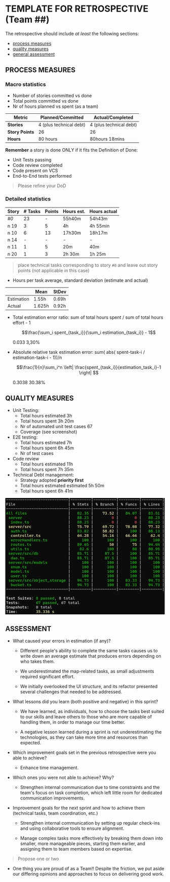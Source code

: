   TEMPLATE FOR RETROSPECTIVE (Team ##)
=====================================

The retrospective should include _at least_ the following
sections:

- [process measures](#process-measures)
- [quality measures](#quality-measures)
- [general assessment](#assessment)

## PROCESS MEASURES 

### Macro statistics

- Number of stories committed vs done 
- Total points committed vs done 
- Nr of hours planned vs spent (as a team)

| Metric           | Planned/Committed       | Actual/Completed        |
| ---------------- | ----------------------- | ----------------------- |
| **Stories**      | 4 (plus technical debt) | 4 (plus technical debt) |
| **Story Points** | 26                      | 26                      |
| **Hours**        | 80 hours                | 80hours 18mins          |

**Remember**  a story is done ONLY if it fits the Definition of Done:
 
- Unit Tests passing
- Code review completed
- Code present on VCS
- End-to-End tests performed

> Please refine your DoD 

### Detailed statistics

| Story | # Tasks | Points | Hours est. | Hours actual |
| ----- | ------- | ------ | ---------- | ------------ |
| _#0_  | 23      | -      | 55h40m     | 54h43m       |
| n  19 | 3       | 5      | 4h         | 4h 55min     |
| n  10 | 6       | 13     | 17h30m     | 18h17m       |
| n  14 | -       | -      | -          | -            |
| n  11 | 1       | 5      | 20m        | 40m          |
| n  20 | 1       | 3      | 2h 30m     | 1h 25m       |
   

> place technical tasks corresponding to story `#0` and leave out story points (not applicable in this case)

- Hours per task average, standard deviation (estimate and actual)

|            | Mean   | StDev |
| ---------- | ------ | ----- |
| Estimation | 1.55h  | 0.69h |
| Actual     | 1.625h | 0.92h |

- Total estimation error ratio: sum of total hours spent / sum of total hours effort - 1

    $$\frac{\sum_i spent_{task_i}}{\sum_i estimation_{task_i}} - 1$$

     0.033 3,30%
    
- Absolute relative task estimation error: sum( abs( spent-task-i / estimation-task-i - 1))/n

    $$\frac{1}{n}\sum_i^n \left| \frac{spent_{task_i}}{estimation_task_i}-1 \right| $$

    0.3038 30.38%
  

  
## QUALITY MEASURES 

- Unit Testing:
  - Total hours estimated  3h
  - Total hours spent      3h 20m
  - Nr of automated unit test cases 67
  - Coverage (see screenshot)
- E2E testing:
  - Total hours estimated 7h
  - Total hours spent     6h 45m 
  - Nr of test cases  
- Code review 
  - Total hours estimated 11h 
  - Total hours spent  7h 35m
- Technical Debt management:
  - Strategy adopted **priority first**
  - Total hours estimated estimated 5h 50m
  - Total hours spent  6h 41m
  
![image](sprint4_coverage.png)

## ASSESSMENT

- What caused your errors in estimation (if any)?

   - Different people's ability to complete the same tasks causes us to write down an average estimate that produces errors depending on who takes them.

    - We underestimated the map-related tasks, as small adjustments required significant effort.

    - We initially overlooked the UI structure, and its refactor presented several challenges that needed to be addressed.

- What lessons did you learn (both positive and negative) in this sprint?
  
   - We have learned, as individuals, how to choose the tasks best suited to our skills and leave others to those who are more capable of handling them, in order to manage our time better.

   - A negative lesson learned during a sprint is not underestimating the technologies, as they can take more time and resources than expected.

- Which improvement goals set in the previous retrospective were you able to achieve? 

    - Enhance time management.
  
- Which ones you were not able to achieve? Why?
    - Strengthen internal communication due to time constraints and the team's focus on task completion, which left little room for dedicated communication improvements.

- Improvement goals for the next sprint and how to achieve them (technical tasks, team coordination, etc.)
  
   - Strengthen internal communication by setting up regular check-ins and using collaborative tools to ensure alignment.
  
   - Manage complex tasks more effectively by breaking them down into smaller, more manageable pieces, starting them earlier, and assigning them to team members based on expertise.


> Propose one or two

- One thing you are proud of as a Team!!
  Despite the friction, we put aside our differing opinions and approaches to focus on delivering good work.